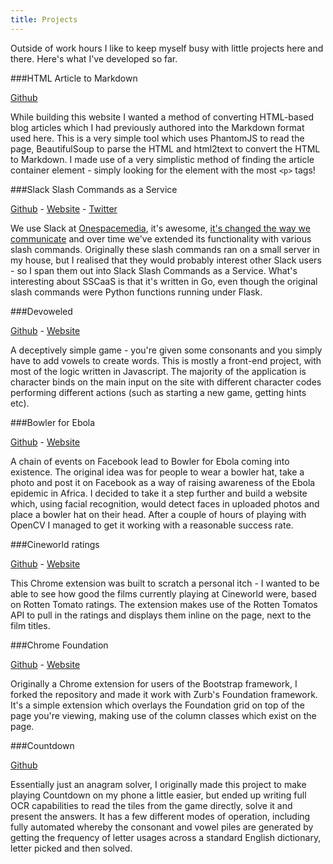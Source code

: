 ```yaml
---
title: Projects
---
```


Outside of work hours I like to keep myself busy with little projects here and there. Here's what I've developed so far.

###HTML Article to Markdown

[Github](https://github.com/danielsamuels/article-markdown)

While building this website I wanted a method of converting HTML-based blog articles which I had previously authored into the Markdown format used here.  This is a very simple tool which uses PhantomJS to read the page, BeautifulSoup to parse the HTML and html2text to convert the HTML to Markdown.  I made use of a very simplistic method of finding the article container element - simply looking for the element with the most `<p>` tags!


###Slack Slash Commands as a Service

[Github](https://github.com/danielsamuels/sscaas/) - [Website](https://sscaas.eu/) - [Twitter](https://twitter.com/sscaas)

We use Slack at [Onespacemedia](http://www.onespacemedia.com), it's awesome, [it's changed the way we communicate](/words/2015/05/14/how-we-use-slack-at-onespacemedia/) and over time we've extended its functionality with various slash commands.  Originally these slash commands ran on a small server in my house, but I realised that they would probably interest other Slack users - so I span them out into Slack Slash Commands as a Service.  What's interesting about SSCaaS is that it's written in Go, even though the original slash commands were Python functions running under Flask.

###Devoweled

[Github](https://github.com/danielsamuels/devoweled) - [Website](http://devoweled.posix.me/)

A deceptively simple game - you're given some consonants and you simply have to add vowels to create words.  This is mostly a front-end project, with most of the logic written in Javascript.  The majority of the application is character binds on the main input on the site with different character codes performing different actions (such as starting a new game, getting hints etc).

###Bowler for Ebola

[Github](https://github.com/danielsamuels/bowler-for-ebola) - [Website](http://www.bowlerforebola.com/)

A chain of events on Facebook lead to Bowler for Ebola coming into existence.  The original idea was for people to wear a bowler hat, take a photo and post it on Facebook as a way of raising awareness of the Ebola epidemic in Africa.  I decided to take it a step further and build a website which, using facial recognition, would detect faces in uploaded photos and place a bowler hat on their head.  After a couple of hours of playing with OpenCV I managed to get it working with a reasonable success rate.

###Cineworld ratings

[Github](https://github.com/danielsamuels/cineworld-ratings) - [Website](https://chrome.google.com/webstore/detail/cineworld-ratings/lbdmlofdbehjhbdabnhjgplojmgnnhkc?authuser=1)

This Chrome extension was built to scratch a personal itch - I wanted to be able to see how good the films currently playing at Cineworld were, based on Rotten Tomato ratings.  The extension makes use of the Rotten Tomatos API to pull in the ratings and displays them inline on the page, next to the film titles.

###Chrome Foundation

[Github](https://github.com/danielsamuels/chrome-foundation) - [Website](https://chrome.google.com/webstore/detail/foundation-overlay/odknmbgidnpnihgllkebklpekefphpbn?authuser=1)

Originally a Chrome extension for users of the Bootstrap framework, I forked the repository and made it work with Zurb's Foundation framework.  It's a simple extension which overlays the Foundation grid on top of the page you're viewing, making use of the column classes which exist on the page.

###Countdown

[Github](https://github.com/danielsamuels/countdown)

Essentially just an anagram solver, I originally made this project to make playing Countdown on my phone a little easier, but ended up writing full OCR capabilities to read the tiles from the game directly, solve it and present the answers.  It has a few different modes of operation, including fully automated whereby the consonant and vowel piles are generated by getting the frequency of letter usages across a standard English dictionary, letter picked and then solved.
